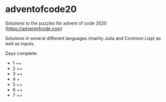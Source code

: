 # adventofcode20
Solutions to the puzzles for advent of code 2020 (https://adventofcode.com)

Solutions in several different languages (mainly Julia and Common Lisp) as well as inputs.

Days complete:
* 1 ++
* 2 ++
* 3 ++
* 4 +
* 5 ++
* 6 ++
* 7 ++
